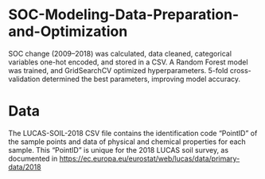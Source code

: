 # SOC-Modeling-Data-Preparation-and-Optimization
SOC change (2009–2018) was calculated, data cleaned, categorical variables one-hot encoded, and stored in a CSV. A Random Forest model was trained, and GridSearchCV optimized hyperparameters. 5-fold cross-validation determined the best parameters, improving model accuracy.

# Data
The LUCAS-SOIL-2018 CSV file contains the identification code “PointID” of the sample points and data of physical and chemical properties for each sample. This “PointID” is unique for the 2018 LUCAS soil survey, as documented in https://ec.europa.eu/eurostat/web/lucas/data/primary-data/2018

